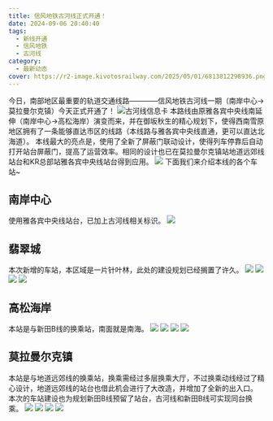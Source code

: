 ```yaml
---
title: 信风地铁古河线正式开通！
date: 2024-09-06 20:40:40
tags:
  - 新线开通
  - 信风地铁
  - 古河线
category:
  - 最新动态
cover: https://r2-image.kivotosrailway.com/2025/05/01/6813812298936.png
---
```

今日，南部地区最重要的轨道交通线路————信风地铁古河线一期（南岸中心→莫拉曼尔克镇）今天正式开通了！
![古河线信息卡](https://r2-image.kivotosrailway.com/2025/05/01/68138139aebaa.png)
本路线由原雅各宾中央线南延伸（南岸中心→高松海岸）演变而来，并在御坂秋生的精心规划下，使得西南雪原地区拥有了一条能够直达市区的线路（本线路与雅各宾中央线直通，更可以直达北海道）。
本线最大的亮点是，使用了全新了屏蔽门联动设计，使得列车停靠后自动打开站台屏蔽门，提高了运营效率。相同的设计也已在莫拉曼尔克镇站地道远郊线站台和KR总部站雅各宾中央线站台得到应用。
![](https://r2-image.kivotosrailway.com/2025/05/01/681381518e5b7.png)
下面我们来介绍本线的各个车站~
## 南岸中心
使用雅各宾中央线站台，已加上古河线相关标识。
![](https://r2-image.kivotosrailway.com/2025/05/01/68138160852c9.png)
## 翡翠城
本次新增的车站，本区域是一片针叶林，此处的建设规划已经搁置了许久。
![](https://act-webstatic.blueakio.com/2024/09/02/66d5aa3ec90e7.png)
![](https://act-webstatic.blueakio.com/2024/09/02/66d5aa59e9e48.png)
![](https://act-webstatic.blueakio.com/2024/09/02/66d5aa5e6daa0.png)
![](https://act-webstatic.blueakio.com/2024/09/02/66d5aa274438d.png)
## 高松海岸
本站是与新田B线的换乘站，南面就是南海。
![](https://act-webstatic.blueakio.com/2024/09/02/66d5a983f0fa2.png)
![](https://act-webstatic.blueakio.com/2024/09/02/66d5a9bf274d7.png)
![](https://act-webstatic.blueakio.com/2024/09/02/66d5a9c6795e5.png)
![](https://act-webstatic.blueakio.com/2024/09/02/66d5a9d907988.png)
## 莫拉曼尔克镇
本站是与地道远郊线的换乘站，换乘需经过多层换乘大厅，不过换乘动线经过了精心设计，地道远郊线的站台也借此机会进行了大改造，并增加了全新的出入口。
本次的车站建设也为规划新田B线预留了站台，古河线和新田B线可实现同台换乘。
![](https://act-webstatic.blueakio.com/2024/09/06/66d9e44fc1e5a.png)
![](https://act-webstatic.blueakio.com/2024/09/06/66d9e45941be9.png)
![](https://act-webstatic.blueakio.com/2024/09/06/66d9e45dd432d.png)
![](https://act-webstatic.blueakio.com/2024/09/06/66d9e460f1c7f.png)